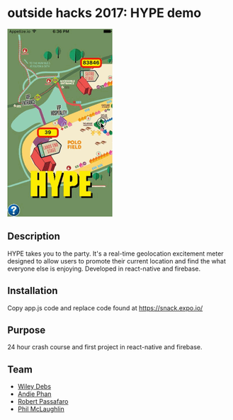 # outside hacks 2017: HYPE demo
![screenshot](/hype_preview.gif)
## Description
HYPE takes you to the party.  It's a real-time geolocation excitement meter designed to allow users to promote their current location and find the what everyone else is enjoying. 
Developed in react-native and firebase.
## Installation
Copy app.js code and replace code found at https://snack.expo.io/
## Purpose
24 hour crash course and first project in react-native and firebase.
## Team
- [Wiley Debs](https://github.com/Colortear) 
- [Andie Phan](https://github.com/andeaseme) 
- [Robert Passafaro](https://github.com/blockco) 
- [Phil McLaughlin](https://github.com/pmclaugh) 
